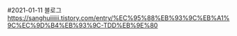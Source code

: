 #2021-01-11
블로그 
https://sanghuiiiiii.tistory.com/entry/%EC%95%88%EB%93%9C%EB%A1%9C%EC%9D%B4%EB%93%9C-TDD%EB%9E%80
